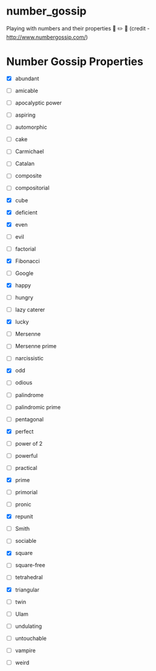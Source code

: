 # number_gossip
Playing with numbers and their properties :notebook: :pencil2: :white_flower: (credit - http://www.numbergossip.com/)

# Number Gossip Properties

- [x] abundant
- [ ] amicable
- [ ] apocalyptic power
- [ ] aspiring
- [ ] automorphic
- [ ] cake
- [ ] Carmichael
- [ ] Catalan
- [ ] composite
- [ ] compositorial
- [x] cube
- [x] deficient
- [x] even
- [ ] evil
- [ ] factorial
- [x] Fibonacci
- [ ] Google
- [x] happy
- [ ] hungry
- [ ] lazy caterer
- [x] lucky
- [ ] Mersenne
- [ ] Mersenne prime
- [ ] narcissistic
- [x] odd
- [ ] odious
- [ ] palindrome
- [ ] palindromic prime
- [ ] pentagonal
- [x] perfect
- [ ] power of 2
- [ ] powerful
- [ ] practical
- [x] prime
- [ ] primorial
- [ ] pronic
- [x] repunit
- [ ] Smith
- [ ] sociable
- [x] square
- [ ] square-free
- [ ] tetrahedral
- [x] triangular
- [ ] twin
- [ ] Ulam
- [ ] undulating
- [ ] untouchable
- [ ] vampire
- [ ] weird

